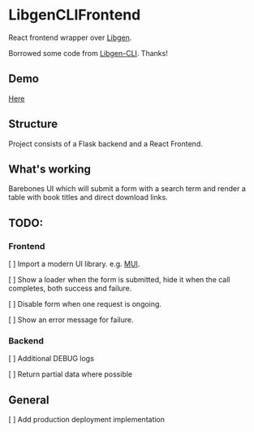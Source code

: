 # LibgenCLIFrontend

React frontend wrapper over [Libgen](http://libgen.lc/).

Borrowed some code from [Libgen-CLI](https://github.com:kriticalflare/Libgen-CLI.git). Thanks!

## Demo
[Here](http://get-books.zapto.org:5006/)

## Structure
Project consists of a Flask backend and a React Frontend.

## What's working
Barebones UI which will submit a form with a search term and render a table with book titles and direct download links.

## TODO:
### Frontend
[ ] Import a modern UI library. e.g. [MUI](https://mui.com/).

[ ] Show a loader when the form is submitted, hide it when the call completes, both success and failure.

[ ] Disable form when one request is ongoing.

[ ] Show an error message for failure.

### Backend
[ ] Additional DEBUG logs

[ ] Return partial data where possible

## General
[ ] Add production deployment implementation